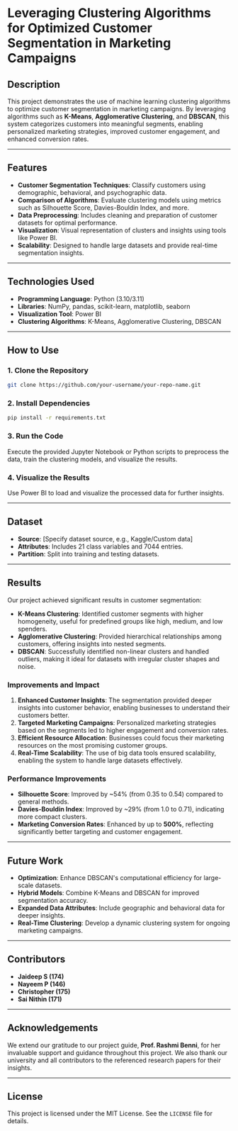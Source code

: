 # Leveraging Clustering Algorithms for Optimized Customer Segmentation in Marketing Campaigns

## Description
This project demonstrates the use of machine learning clustering algorithms to optimize customer segmentation in marketing campaigns. By leveraging algorithms such as **K-Means**, **Agglomerative Clustering**, and **DBSCAN**, this system categorizes customers into meaningful segments, enabling personalized marketing strategies, improved customer engagement, and enhanced conversion rates.

---

## Features
- **Customer Segmentation Techniques**: Classify customers using demographic, behavioral, and psychographic data.
- **Comparison of Algorithms**: Evaluate clustering models using metrics such as Silhouette Score, Davies-Bouldin Index, and more.
- **Data Preprocessing**: Includes cleaning and preparation of customer datasets for optimal performance.
- **Visualization**: Visual representation of clusters and insights using tools like Power BI.
- **Scalability**: Designed to handle large datasets and provide real-time segmentation insights.

---

## Technologies Used
- **Programming Language**: Python (3.10/3.11)
- **Libraries**: NumPy, pandas, scikit-learn, matplotlib, seaborn
- **Visualization Tool**: Power BI
- **Clustering Algorithms**: K-Means, Agglomerative Clustering, DBSCAN

---

## How to Use

### 1. Clone the Repository
```bash
git clone https://github.com/your-username/your-repo-name.git
```

### 2. Install Dependencies
```bash
pip install -r requirements.txt
```

### 3. Run the Code
Execute the provided Jupyter Notebook or Python scripts to preprocess the data, train the clustering models, and visualize the results.

### 4. Visualize the Results
Use Power BI to load and visualize the processed data for further insights.

---

## Dataset
- **Source**: [Specify dataset source, e.g., Kaggle/Custom data]
- **Attributes**: Includes 21 class variables and 7044 entries.
- **Partition**: Split into training and testing datasets.

---

## Results
Our project achieved significant results in customer segmentation:
- **K-Means Clustering**: Identified customer segments with higher homogeneity, useful for predefined groups like high, medium, and low spenders.
- **Agglomerative Clustering**: Provided hierarchical relationships among customers, offering insights into nested segments.
- **DBSCAN**: Successfully identified non-linear clusters and handled outliers, making it ideal for datasets with irregular cluster shapes and noise.

### Improvements and Impact
1. **Enhanced Customer Insights**: The segmentation provided deeper insights into customer behavior, enabling businesses to understand their customers better.
2. **Targeted Marketing Campaigns**: Personalized marketing strategies based on the segments led to higher engagement and conversion rates.
3. **Efficient Resource Allocation**: Businesses could focus their marketing resources on the most promising customer groups.
4. **Real-Time Scalability**: The use of big data tools ensured scalability, enabling the system to handle large datasets effectively.

### Performance Improvements
- **Silhouette Score**: Improved by ~54% (from 0.35 to 0.54) compared to general methods.
- **Davies-Bouldin Index**: Improved by ~29% (from 1.0 to 0.71), indicating more compact clusters.
- **Marketing Conversion Rates**: Enhanced by up to **500%**, reflecting significantly better targeting and customer engagement.

---

## Future Work
- **Optimization**: Enhance DBSCAN's computational efficiency for large-scale datasets.
- **Hybrid Models**: Combine K-Means and DBSCAN for improved segmentation accuracy.
- **Expanded Data Attributes**: Include geographic and behavioral data for deeper insights.
- **Real-Time Clustering**: Develop a dynamic clustering system for ongoing marketing campaigns.

---

## Contributors
- **Jaideep S (174)**
- **Nayeem P (146)**
- **Christopher (175)**
- **Sai Nithin (171)**

---

## Acknowledgements
We extend our gratitude to our project guide, **Prof. Rashmi Benni**, for her invaluable support and guidance throughout this project. We also thank our university and all contributors to the referenced research papers for their insights.

---

## License
This project is licensed under the MIT License. See the `LICENSE` file for details.
